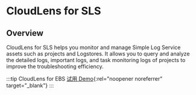 # CloudLens for SLS

## Overview

CloudLens for SLS helps you monitor and manage Simple Log Service assets such as projects and Logstores. It allows you to query and analyze the detailed logs, important logs, and task monitoring logs of projects to improve the troubleshooting efficiency.

:::tip CloudLens for EBS
[试用 Demo](/playground/demo.html?dest=/lognext/app/lens/sls){:rel="noopener noreferrer" target="\_blank"}
:::
